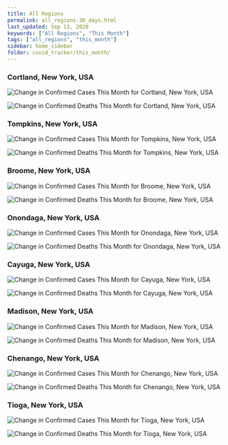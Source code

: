 ```yaml
---
title: All Regions
permalink: all_regions-30_days.html
last_updated: Sep 13, 2020
keywords: ["All Regions", "This Month"]
tags: ["all_regions", "this_month"]
sidebar: home_sidebar
folder: covid_tracker/this_month/
---
```


<h3>Cortland, New York, USA</h3>

![Change in Confirmed Cases This Month for Cortland, New York, USA](images/graphs/usa-new_york-cortland-delta_confirmed-30_days_graph.png)

![Change in Confirmed Deaths This Month for Cortland, New York, USA](images/graphs/usa-new_york-cortland-delta_deaths-30_days_graph.png)

<h3>Tompkins, New York, USA</h3>

![Change in Confirmed Cases This Month for Tompkins, New York, USA](images/graphs/usa-new_york-tompkins-delta_confirmed-30_days_graph.png)

![Change in Confirmed Deaths This Month for Tompkins, New York, USA](images/graphs/usa-new_york-tompkins-delta_deaths-30_days_graph.png)

<h3>Broome, New York, USA</h3>

![Change in Confirmed Cases This Month for Broome, New York, USA](images/graphs/usa-new_york-broome-delta_confirmed-30_days_graph.png)

![Change in Confirmed Deaths This Month for Broome, New York, USA](images/graphs/usa-new_york-broome-delta_deaths-30_days_graph.png)

<h3>Onondaga, New York, USA</h3>

![Change in Confirmed Cases This Month for Onondaga, New York, USA](images/graphs/usa-new_york-onondaga-delta_confirmed-30_days_graph.png)

![Change in Confirmed Deaths This Month for Onondaga, New York, USA](images/graphs/usa-new_york-onondaga-delta_deaths-30_days_graph.png)

<h3>Cayuga, New York, USA</h3>

![Change in Confirmed Cases This Month for Cayuga, New York, USA](images/graphs/usa-new_york-cayuga-delta_confirmed-30_days_graph.png)

![Change in Confirmed Deaths This Month for Cayuga, New York, USA](images/graphs/usa-new_york-cayuga-delta_deaths-30_days_graph.png)

<h3>Madison, New York, USA</h3>

![Change in Confirmed Cases This Month for Madison, New York, USA](images/graphs/usa-new_york-madison-delta_confirmed-30_days_graph.png)

![Change in Confirmed Deaths This Month for Madison, New York, USA](images/graphs/usa-new_york-madison-delta_deaths-30_days_graph.png)

<h3>Chenango, New York, USA</h3>

![Change in Confirmed Cases This Month for Chenango, New York, USA](images/graphs/usa-new_york-chenango-delta_confirmed-30_days_graph.png)

![Change in Confirmed Deaths This Month for Chenango, New York, USA](images/graphs/usa-new_york-chenango-delta_deaths-30_days_graph.png)

<h3>Tioga, New York, USA</h3>

![Change in Confirmed Cases This Month for Tioga, New York, USA](images/graphs/usa-new_york-tioga-delta_confirmed-30_days_graph.png)

![Change in Confirmed Deaths This Month for Tioga, New York, USA](images/graphs/usa-new_york-tioga-delta_deaths-30_days_graph.png)
